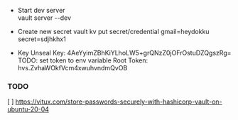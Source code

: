 - Start dev server  
 vault server --dev 
 
- Create new secret
 vault kv put secret/credential gmail=heydokku secret=sdjhkhx1 

- Key
Unseal Key: 4AeYyimZBhKiYLhoLW5+grQNzZ0jOFrOstuDZQgszRg=
TODO: set token to env variable
Root Token: hvs.ZvhaWOkfVcm4xwuhvndmQvOB

### TODO

[ ] https://vitux.com/store-passwords-securely-with-hashicorp-vault-on-ubuntu-20-04


